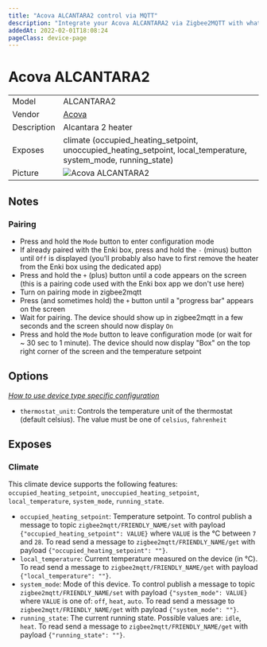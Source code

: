 ```yaml
---
title: "Acova ALCANTARA2 control via MQTT"
description: "Integrate your Acova ALCANTARA2 via Zigbee2MQTT with whatever smart home infrastructure you are using without the vendor's bridge or gateway."
addedAt: 2022-02-01T18:08:24
pageClass: device-page
---
```


<!-- !!!! -->
<!-- ATTENTION: This file is auto-generated through docgen! -->
<!-- You can only edit the "Notes"-Section between the two comment lines "Notes BEGIN" and "Notes END". -->
<!-- Do not use h1 or h2 heading within "## Notes"-Section. -->
<!-- !!!! -->

# Acova ALCANTARA2

|     |     |
|-----|-----|
| Model | ALCANTARA2  |
| Vendor  | [Acova](/supported-devices/#v=Acova)  |
| Description | Alcantara 2 heater |
| Exposes | climate (occupied_heating_setpoint, unoccupied_heating_setpoint, local_temperature, system_mode, running_state) |
| Picture | ![Acova ALCANTARA2](https://www.zigbee2mqtt.io/images/devices/ALCANTARA2.png) |


<!-- Notes BEGIN: You can edit here. Add "## Notes" headline if not already present. -->
## Notes

### Pairing

- Press and hold the `Mode` button to enter configuration mode
- If already paired with the Enki box, press and hold the `-` (minus) button until `Off` is displayed (you'll probably also have to first remove the heater from the Enki box using the dedicated app)
- Press and hold the `+` (plus) button until a code appears on the screen (this is a pairing code used with the Enki box app we don't use here)
- Turn on pairing mode in zigbee2mqtt
- Press (and sometimes hold) the `+` button until a "progress bar" appears on the screen 
- Wait for pairing. The device should show up in zigbee2mqtt in a few seconds and the screen should now display `On`
- Press and hold the `Mode` button to leave configuration mode (or wait for ~ 30 sec to 1 minute). The device should now display "Box" on the top right corner of the screen and the temperature setpoint
<!-- Notes END: Do not edit below this line -->



## Options
*[How to use device type specific configuration](../guide/configuration/devices-groups.md#specific-device-options)*

* `thermostat_unit`: Controls the temperature unit of the thermostat (default celsius). The value must be one of `celsius`, `fahrenheit`


## Exposes

### Climate 
This climate device supports the following features: `occupied_heating_setpoint`, `unoccupied_heating_setpoint`, `local_temperature`, `system_mode`, `running_state`.
- `occupied_heating_setpoint`: Temperature setpoint. To control publish a message to topic `zigbee2mqtt/FRIENDLY_NAME/set` with payload `{"occupied_heating_setpoint": VALUE}` where `VALUE` is the °C between `7` and `28`. To read send a message to `zigbee2mqtt/FRIENDLY_NAME/get` with payload `{"occupied_heating_setpoint": ""}`.
- `local_temperature`: Current temperature measured on the device (in °C). To read send a message to `zigbee2mqtt/FRIENDLY_NAME/get` with payload `{"local_temperature": ""}`.
- `system_mode`: Mode of this device. To control publish a message to topic `zigbee2mqtt/FRIENDLY_NAME/set` with payload `{"system_mode": VALUE}` where `VALUE` is one of: `off`, `heat`, `auto`. To read send a message to `zigbee2mqtt/FRIENDLY_NAME/get` with payload `{"system_mode": ""}`.
- `running_state`: The current running state. Possible values are: `idle`, `heat`. To read send a message to `zigbee2mqtt/FRIENDLY_NAME/get` with payload `{"running_state": ""}`.

